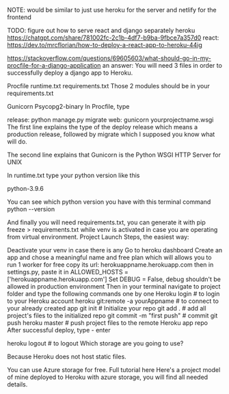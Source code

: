 NOTE: would be similar to just use heroku for the server and netlify for the frontend

TODO:
figure out how to serve react and django separately heroku
https://chatgpt.com/share/781002fc-2c1b-4df7-b9ba-9fbce7a357d0
react: https://dev.to/mrcflorian/how-to-deploy-a-react-app-to-heroku-44ig


https://stackoverflow.com/questions/69605603/what-should-go-in-my-procfile-for-a-django-application
  an answer:
  You will need 3 files in order to successfully deploy a django app to Heroku.

Procfile
runtime.txt
requirements.txt
Those 2 modules should be in your requirements.txt

Gunicorn
Psycopg2-binary
In Procfile, type

release: python manage.py migrate
web: gunicorn yourprojectname.wsgi
The first line explains the type of the deploy release which means a production release, followed by migrate which I supposed you know what will do.

The second line explains that Gunicorn is the Python WSGI HTTP Server for UNIX

In runtime.txt type your python version like this

python-3.9.6

You can see which python version you have with this terminal command python --version

And finally you will need requirements.txt, you can generate it with pip freeze > requirements.txt while venv is activated in case you are operating from virtual environment.
Project Launch Steps, the easiest way:

Deactivate your venv in case there is any
Go to heroku dashboard
Create an app and chose a meaningful name and free plan which will allows you to run 1 worker for free
copy its url: herokuappname.herokuapp.com then in settings.py, paste it in ALLOWED_HOSTS = ['herokuappname.herokuapp.com']
Set DEBUG = False, debug shouldn't be allowed in production environment
Then in your terminal navigate to project folder and type the following commands one by one
Heroku login # to login to your Heroku account
heroku git:remote -a yourAppname # to connect to your already created app
git init # Initialize your repo
git add . # add all project's files to the initialized repo
git commit -m "first push" # commit
git push heroku master # push project files to the remote Heroku app repo
After successful deploy, type - enter

heroku logout # to logout
Which storage are you going to use?

Because Heroku does not host static files.

You can use Azure storage for free. Full tutorial here
Here's a project model of mine deployed to Heroku with azure storage, you will find all needed details.
